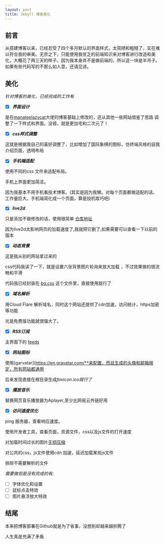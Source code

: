```yaml
---
layout: post
title: Jekyll 博客美化
---
```

## 前言
从搭建博客以来，已经忍受了四个多月默认的界面样式，太简陋和粗糙了，实在难以符合我的审美。无奈之下，只能使用我贫乏的前端知识来对博客进行改造和美化，大概花了两三天的样子。因为我本身并不是做前端的，所以这一块是半吊子。如果有些代码写的不那么如人意，还请见谅。

## 美化
*针对博客的美化，已经完成的工作有*

- [x] ***界面设计***

是在[manateelazycat](https://manateelazycat.github.io/)大佬的博客基础上修改的，还从其他一些网站借鉴了思路
调整了一下样式和界面。没错，就是更加宅和二次元了！

- [x] ***css样式调整***

这就是根据我自己的喜好调整了，比如增加了国际象棋的图标，仿终端风格的自我介绍页面，透明布局

- [x] ***手机端适配***

使用不同的css 文件来适配布局。 

手机上界面更加简洁。 

因为我基本不用手机看技术博客。(其实是因为我懒。对每个页面都做适配的话，工作量巨大。手机端简化成一个页面，算是投机取巧吧)

- [x] ***live2d***

只是添加不做修改的话，使用很简单 [仓库地址](https://github.com/stevenjoezhang/live2d-widget)

因为live2d太影响网页的加载速度了,我就把它删了,如果需要可以查看一下以前的版本

- [x] ***动态背景***

这是我从别的网站拿过来的

css代码我读了一下，就是设置六张背景图片轮询来放大加载 ，不过效果做的很流畅和平滑

代码我已经封装在 [*bg.css*](../../../styles/bg.css) 这个文件里，直接使用就行了


- [x]  ***域名解析***

用Cloud Flare 解析域名，同时这个网站还提供了cdn加速，访问统计，https加密等功能

光是免费版功能就很强大了。

- [x] ***RSS订阅***

主界面下的 [feeds](../../../feed.xml)

- [x] ***网站图标***

使用[garvatar](https://en.gravatar.com/**来配置，而且生成的头像和邮箱绑定，所有网站都通用

后来发现直接在根目录生成*favicon.ico就行了*

- [x] ***播放音乐***

替换网页音乐播放器为Aplayer,至少比网易云外链好用

- [x] ***访问速度优化***

ping 服务器，查看响应速度。

使用开发者工具，查看页面，资源文件，css以及js文件的打开速度

对加载时间过长的图片[无损压缩](https://tinypng.com/)

对公共的css，js文件使用cdn 加速，延迟加载某些js文件

排除不需要解析的文件

*需要做但是没有完成的有:*

- [ ] 字体优化和设置
- [ ] 鼠标点击特效
- [ ] 图片悬浮放大特效

## 结尾

本来把博客部署在Github就是为了省事，没想到却越来越折腾了

人生真是充满了矛盾
